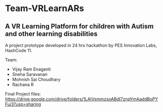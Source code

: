 # Team-VRLearnARs

## A VR Learning Platform for children with Autism and other learning disabilities

A project prototype developed in 24 hrs hackathon by PES Innovation Labs, HashCode 11.

Team:
- Vijay Ram Enaganti 
- Sneha Saravanan
- Mohnish Sai Choudhary 
- Rachana R

Final Project files: https://drive.google.com/drive/folders/1LAIVsmmzsoABdI7znpYmAaddBoPYFui3?usp=sharing

